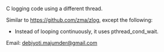 C logging code using a different thread. 

Similar to https://github.com/zma/zlog, except the following:
 - Instead of looping continuously, it uses pthread_cond_wait.

Email: debjyoti.majumder@gmail.com
